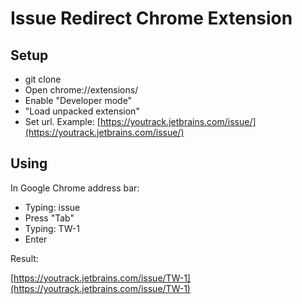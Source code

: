 # Issue Redirect Chrome Extension

## Setup
	
- git clone 
- Open chrome://extensions/
- Enable "Developer mode"
- "Load unpacked extension"
- Set url. Example: [https://youtrack.jetbrains.com/issue/](https://youtrack.jetbrains.com/issue/)

## Using

In Google Chrome address bar:

- Typing: issue
- Press "Tab"
- Typing: TW-1
- Enter

Result:

[https://youtrack.jetbrains.com/issue/TW-1](https://youtrack.jetbrains.com/issue/TW-1)
